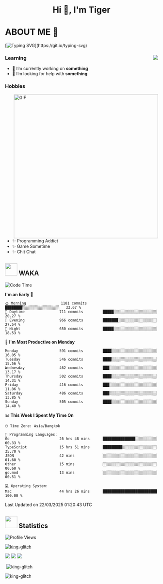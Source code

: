<h1 align="center">Hi 👋, I'm Tiger</h1>




# ABOUT ME 💬

[![Typing SVG](https://readme-typing-svg.herokuapp.com?color=22F771&vCenter=true&lines=A+perssionate+developer+from+nowhere.)](https://git.io/typing-svg)

<div>
 <img align="right" src="https://spotify-github-profile.vercel.app/api/view?uid=12129734423&cover_image=false&theme=default&bar_color=22d016&bar_color_cover=true" />
 <h3>Learning</h3>
 
 <ul>
  <li>🔭 I’m currently working on <b>something</b></li>
  <li>🤝 I’m looking for help with <b>something</b></li>
 </ul>
 
</div>
<div>
 <h3>Hobbies</h3>
 <img align="right" height="475px"  alt="GIF" src="https://i.pinimg.com/originals/1f/b7/db/1fb7dbee557e5ed509f7517da8a84d58.gif" />
 <ul>
  <li>✨ Programming Addict</li>
  <li>✨ Game Sometime</li>
  <li>✨ Chit Chat</li>
 </ul>
 
</div>



## <img height="40" src="https://raw.githubusercontent.com/innng/innng/master/assets/kyubey.gif"/> WAKA

<!--START_SECTION:waka-->
![Code Time](http://img.shields.io/badge/Code%20Time-3%2C579%20hrs%203%20mins-blue)

**I'm an Early 🐤** 

```text
🌞 Morning                1181 commits        ████████░░░░░░░░░░░░░░░░░   33.67 % 
🌆 Daytime                711 commits         █████░░░░░░░░░░░░░░░░░░░░   20.27 % 
🌃 Evening                966 commits         ███████░░░░░░░░░░░░░░░░░░   27.54 % 
🌙 Night                  650 commits         █████░░░░░░░░░░░░░░░░░░░░   18.53 % 
```
📅 **I'm Most Productive on Monday** 

```text
Monday                   591 commits         ████░░░░░░░░░░░░░░░░░░░░░   16.85 % 
Tuesday                  546 commits         ████░░░░░░░░░░░░░░░░░░░░░   15.56 % 
Wednesday                462 commits         ███░░░░░░░░░░░░░░░░░░░░░░   13.17 % 
Thursday                 502 commits         ████░░░░░░░░░░░░░░░░░░░░░   14.31 % 
Friday                   416 commits         ███░░░░░░░░░░░░░░░░░░░░░░   11.86 % 
Saturday                 486 commits         ███░░░░░░░░░░░░░░░░░░░░░░   13.85 % 
Sunday                   505 commits         ████░░░░░░░░░░░░░░░░░░░░░   14.40 % 
```


📊 **This Week I Spent My Time On** 

```text
🕑︎ Time Zone: Asia/Bangkok

💬 Programming Languages: 
Go                       26 hrs 48 mins      ███████████████░░░░░░░░░░   60.33 % 
TypeScript               15 hrs 51 mins      █████████░░░░░░░░░░░░░░░░   35.70 % 
JSON                     42 mins             ░░░░░░░░░░░░░░░░░░░░░░░░░   01.60 % 
Other                    15 mins             ░░░░░░░░░░░░░░░░░░░░░░░░░   00.60 % 
go.mod                   13 mins             ░░░░░░░░░░░░░░░░░░░░░░░░░   00.51 % 

💻 Operating System: 
Mac                      44 hrs 26 mins      █████████████████████████   100.00 % 
```


 Last Updated on 22/03/2025 01:20:43 UTC
<!--END_SECTION:waka-->
## <img height="40" src="https://raw.githubusercontent.com/innng/innng/master/assets/kyubey.gif"/> Statistics
![Profile Views](https://komarev.com/ghpvc/?username=king-glitch)  

<p align="left"> 
 <a href="https://github.com/ryo-ma/github-profile-trophy">
  <img src="https://github-profile-trophy.vercel.app/?username=king-glitch&theme=dracula" alt="king-glitch" />
 </a> </p>

![](https://github-profile-summary-cards.vercel.app/api/cards/profile-details?username=king-glitch&theme=dracula)
![](https://github-profile-summary-cards.vercel.app/api/cards/stats?username=king-glitch&theme=dracula) 
![](https://github-profile-summary-cards.vercel.app/api/cards/productive-time?username=king-glitch&theme=dracula)


<p>&nbsp;<img align="center" src="https://github-readme-stats.vercel.app/api?username=king-glitch&theme=dracula" alt="king-glitch" /></p>

<p><img align="center" src="https://github-readme-streak-stats.herokuapp.com/?user=king-glitch&theme=dracula" alt="king-glitch" /></p>
